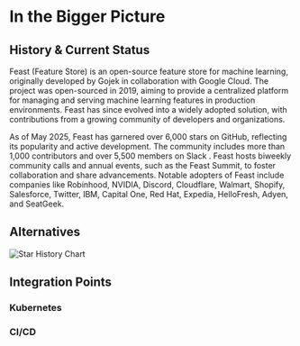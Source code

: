 # In the Bigger Picture

## History & Current Status

Feast (Feature Store) is an open-source feature store for machine learning, originally developed by Gojek in collaboration with Google Cloud. The project was open-sourced in 2019, aiming to provide a centralized platform for managing and serving machine learning features in production environments. Feast has since evolved into a widely adopted solution, with contributions from a growing community of developers and organizations.

As of May 2025, Feast has garnered over 6,000 stars on GitHub, reflecting its popularity and active development. The community includes more than 1,000 contributors and over 5,500 members on Slack . Feast hosts biweekly community calls and annual events, such as the Feast Summit, to foster collaboration and share advancements. Notable adopters of Feast include companies like Robinhood, NVIDIA, Discord, Cloudflare, Walmart, Shopify, Salesforce, Twitter, IBM, Capital One, Red Hat, Expedia, HelloFresh, Adyen, and SeatGeek.

## Alternatives

![Star History Chart](https://api.star-history.com/svg?repos=dbt-labs/dbt-core,TobikoData/sqlmesh&type=Date)

## Integration Points

### Kubernetes

### CI/CD